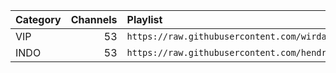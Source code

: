 <table>
  <thead>
    <tr><th align="left">Category</th><th align="left">Channels</th><th align="left">Playlist</th></tr>
  </thead>
  <tbody>
    <tr><td>VIP</td><td align="right">53</td><td nowrap><code>https://raw.githubusercontent.com/wirdana/ema/main/trojan.m3u</code></td></tr>

<tr><td>INDO</td><td align="right">53</td><td nowrap><code>https://raw.githubusercontent.com/hendroagung2904/JejeVISION/main/JejeVISION.m3u</code></td></tr>

  </tbody>
</table>
